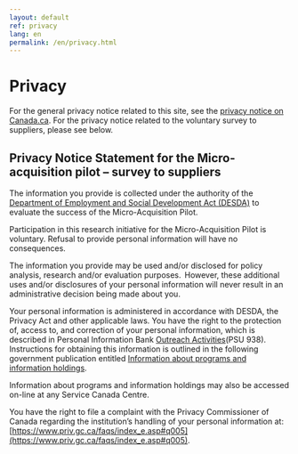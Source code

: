 ```yaml
---
layout: default
ref: privacy
lang: en
permalink: /en/privacy.html
---
```


# Privacy

For the general privacy notice related to this site, see the [privacy notice on Canada.ca](https://www.canada.ca/fr/transparence/confidentialite.html).
For the privacy notice related to the voluntary survey to suppliers, please see below.

## Privacy Notice Statement for the Micro-acquisition pilot – survey to suppliers

The information you provide is collected under the authority of the [Department of Employment and Social Development Act (DESDA)](https://laws-lois.justice.gc.ca/eng/acts/h-5.7/page-1.html) to evaluate the success of the Micro-Acquisition Pilot.

Participation in this research initiative for the Micro-Acquisition Pilot is voluntary.
Refusal to provide personal information will have no consequences.

The information you provide may be used and/or disclosed for policy analysis, research and/or evaluation purposes.  
However, these additional uses and/or disclosures of your personal information will never result in an administrative decision being made about you.

Your personal information is administered in accordance with DESDA, the Privacy Act and other applicable laws.
You have the right to the protection of, access to, and correction of your personal information, which is described in Personal Information Bank [Outreach Activities](https://www.canada.ca/en/treasury-board-secretariat/services/access-information-privacy/access-information/information-about-programs-information-holdings/standard-personal-information-banks.html#psu938)(PSU 938).
Instructions for obtaining this information is outlined in the following government publication entitled [Information about programs and information holdings](https://www.canada.ca/en/treasury-board-secretariat/services/access-information-privacy/access-information/information-about-programs-information-holdings.html).

Information about programs and information holdings may also be accessed on-line at any Service Canada Centre.

You have the right to file a complaint with the Privacy Commissioner of Canada regarding the institution’s handling of your personal information at: [https://www.priv.gc.ca/faqs/index_e.asp#q005](https://www.priv.gc.ca/faqs/index_e.asp#q005).
